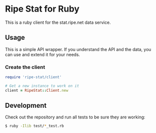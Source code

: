# Ripe Stat for Ruby

This is a ruby client for the stat.ripe.net data service.

## Usage

This is a simple API wrapper. If you understand the API and the data, you can
use and extend it for your needs.


### Create the client

```ruby
require 'ripe-stat/client'

# Get a new instance to work on it
client = RipeStat::Client.new
```

## Development

Check out the repository and run all tests to be sure they are working:

```sh
$ ruby -Ilib test/*_test.rb
```
